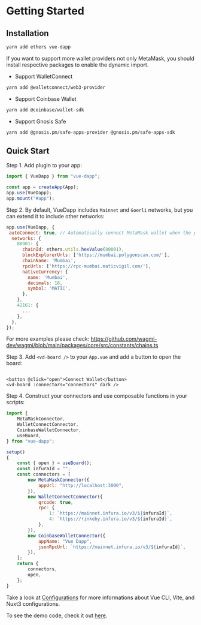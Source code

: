 # Getting Started

## Installation

```bash
yarn add ethers vue-dapp
```

If you want to support more wallet providers not only MetaMask, you should install respective packages to enable the dynamic import.

- Support WalletConnect
```bash
yarn add @walletconnect/web3-provider
```

- Support Coinbase Wallet
```bash
yarn add @coinbase/wallet-sdk
```

- Support Gnosis Safe
```bash
yarn add @gnosis.pm/safe-apps-provider @gnosis.pm/safe-apps-sdk
```

## Quick Start

Step 1. Add plugin to your app:

```javascript
import { VueDapp } from "vue-dapp";

const app = createApp(App);
app.use(VueDapp);
app.mount("#app");
```

Step 2. By default, VueDapp includes `Mainnet` and `Goerli` networks, but you can extend it to include other networks:

```javascript
app.use(VueDapp, {
 autoConnect: true, // Automatically connect MetaMask wallet when the page is loaded
  networks: {
    80001: {
      chainId: ethers.utils.hexValue(80001),
      blockExplorerUrls: ['https://mumbai.polygonscan.com/'],
      chainName: 'Mumbai',
      rpcUrls: ['https://rpc-mumbai.maticvigil.com/'],
      nativeCurrency: {
        name: 'Mumbai',
        decimals: 18,
        symbol: 'MATIC',
      },
    },
    42161: {
      ...
    },
  },
});

```

For more examples please check:
https://github.com/wagmi-dev/wagmi/blob/main/packages/core/src/constants/chains.ts

Step 3. Add `<vd-board />` to your `App.vue` and add a button to open the board:

```vue

<button @click="open">Connect Wallet</button>
<vd-board :connectors="connectors" dark />
```

Step 4. Construct your connectors and use composable functions in your scripts:

```js
import {
    MetaMaskConnector,
    WalletConnectConnector,
    CoinbaseWalletConnector,
    useBoard,
} from "vue-dapp";

setup()
{
    const { open } = useBoard();
    const infuraId = "";
    const connectors = [
        new MetaMaskConnector({
            appUrl: "http://localhost:3000",
        }),
        new WalletConnectConnector({
            qrcode: true,
            rpc: {
                1: `https://mainnet.infura.io/v3/${infuraId}`,
                4: `https://rinkeby.infura.io/v3/${infuraId}`,
            },
        }),
        new CoinbaseWalletConnector({
            appName: "Vue Dapp",
            jsonRpcUrl: `https://mainnet.infura.io/v3/${infuraId}`,
        }),
    ];
    return {
        connectors,
        open,
    };
}
```

Take a look at [Configurations](https://vue-dapp-docs.netlify.app/configurations) for more informations about Vue CLI,
Vite, and Nuxt3 configurations.

To see the demo code, check it out [here](https://github.com/vu3th/vue-dapp/blob/main/demo/src/App.vue).
